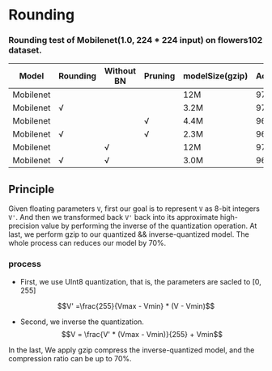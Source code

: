 # Rounding 

<script type="text/javascript" src="http://cdn.mathjax.org/mathjax/latest/MathJax.js?config=default"></script>

###  Rounding test of Mobilenet(1.0,  224 * 224 input) on flowers102 dataset.


| Model| Rounding | Without BN | Pruning| modelSize(gzip)|Accuracy | Download|
| ---- | --- | ---- | ---  | --- | --- | ---|
|Mobilenet ||  | |12M|97.16%|[download](https://pan.baidu.com/s/1geHkrw3)|
|Mobilenet|&radic;|||3.2M|97.05%|[download](https://pan.baidu.com/s/1bo5kqsR)|
|Mobilenet|||&radic;|4.4M|96.96%|[download](https://pan.baidu.com/s/1ge8wOp1)|
|Mobilenet|&radic;||&radic;|2.3M|96.7%|[download](https://pan.baidu.com/s/1bpo5CMr)|
|Mobilenet||&radic;||12M|97.16%|[download](https://pan.baidu.com/s/1slodbNR)|
|Mobilenet|&radic;|&radic;||3.0M|96.96%|[download](https://pan.baidu.com/s/1bo66hUR)|



## Principle

Given floating parameters `V`, first our goal is to represent `V` as 8-bit integers `V'`. And then we transformed back `V'` back into its approximate high-precision value by performing the inverse of the quantization operation. At last, we perform gzip to our quantized && inverse-quantized model. The whole process can reduces our model by 70%.

### process
- First, we use UInt8 quantization, that is, the parameters are sacled to [0, 255]
	
$$V' =\frac{255}{Vmax - Vmin} * (V - Vmin)$$

- Second, we inverse the quantization.
 $$V = \frac{V' * (Vmax - Vmin)}{255} + Vmin$$


In the last, We apply gzip compress the inverse-quantized model, and the compression ratio can be up to 70%.

